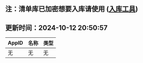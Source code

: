 ## 注：清单库已加密想要入库请使用 ([入库工具](https://github.com/BlankTMing/ManifestAutoUpdate/releases))

## 更新时间：2024-10-12 20:50:57
| AppID | 名称 | 类型  |
| :-------------------- | :----------------------------- | :----------- |
| 无 | 无 | 无 |

